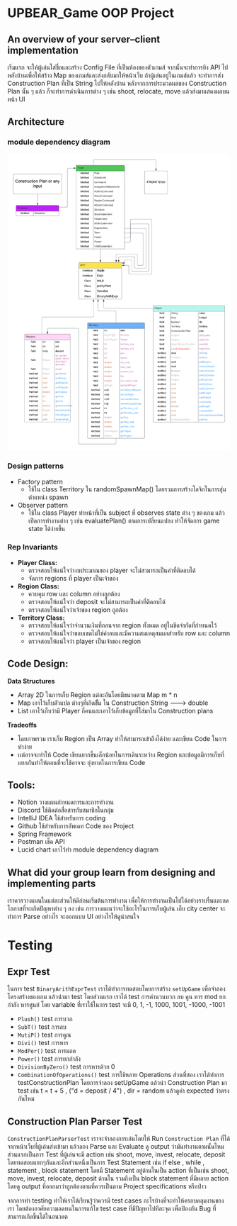 # **UPBEAR_Game OOP Project**

## **An overview of your server–client implementation**
เริ่มแรก จะให้ผู้เล่นใส่ชื่อและสร้าง Config File ที่เป็นห้องของตัวเกมส์ จากนั้นจะทำการยิง API ไปหลังบ้านเพื่อให้สร้าง Map ของเกมส์และส่งกลับมาให้หน้าเว็บ ถ้าผู้เล่นอยู่ในเกมส์แล้ว จะทำการส่ง Construction Plan ที่เป็น String ไปให้หลังบ้าน หลังจากการประมวลผลของ Construction Plan นั้น ๆ แล้ว ก็จะทำการดำเนินการต่าง ๆ เช่น shoot, relocate, move แล้วส่งมาแสดงผลบนหน้า UI

## **Architecture**
### **module dependency diagram**
![](Blank_diagram.png)

### **Design patterns**
- Factory pattern
    - ใช้ใน class Territory ใน randomSpawnMap() โดยรวมการสร้างโลจิกในการสุ่มตำแหน่ง spawn
- Observer pattern
    - ใช้ใน class Player ทำหน้าที่เป็น subject ที่ observes state ต่าง ๆ ของเกม แล้วเปิดการทำงานต่าง ๆ เช่น evaluatePlan() ตามการเปลี่ยนแปลง ทำให้จัดการ game state ได้ง่ายขึ้น

### **Rep Invariants**
- **Player Class:**
    - ตรวจสอบให้แน่ใจว่างบประมาณของ player จะไม่สามารถเป็นค่าที่ติดลบได้
    - จัดการ regions ที่ player เป็นเจ้าของ
- **Region Class:**
    - ควบคุม row และ column อย่างถูกต้อง
    - ตรวจสอบให้แน่ใจว่า deposit จะไม่สามารถเป็นค่าที่ติดลบได้
    - ตรวจสอบให้แน่ใจว่าเจ้าของ region ถูกต้อง
- **Territory Class:**
    - ตรวจสอบให้แน่ใจว่าจำนวนเงินที่ถอนจาก region ทั้งหมด อยู่ในขีดจำกัดที่กำหนดไว้
    - ตรวจสอบให้แน่ใจว่าขอบเขตไม่ใช่ค่าลบและมีความสมเหตุสมผลสำหรับ row และ column
    - ตรวจสอบให้แน่ใจว่า player เป็นเจ้าของ region

## **Code Design:**
**Data Structures**
- Array 2D ในการเก็บ Region แต่ละอันโดยมีขนาดตาม Map m * n
- Map เอาไว้เก็บตัวแปล ต่างๆที่เกิดขึั้น ใน Construction String ———> double
- List เอาไว้เก็บว่ามี Player กี่คนและเอาไว้เก็บข้อมูลที่ใส่มาใน Construction plans

**Tradeoffs**
- โดยภาพรวม เราเก็บ Region เป็น Array ทำให้สามารถเข้าถึงได้ง่าย และเขียน Code ในการทำง่าย
- เเต่อาจจะทำให้ Code เขียนยากขี้นเล็กน้อยในการเดินระหว่าง Region และข้อมูลมีการเก็บที่แยกกันทำให้ตอนที่จะใช้อาจจะ ยุ่งยากในการเขียน Code

## **Tools:**
- Notion วางแผนกำหนดการและการทำงาน
- Discord ใช้ติดต่อสื่อสารกับสมาชิกในกลุ่ม
- IntelliJ IDEA ใช้สำหรับการ coding
- Github ใช้สำหรับการอัพเดท Code ของ Project
- Spring Framework
- Postman เช็ค API
- Lucid chart เอาไว้ทำ module dependency diagram

## **What did your group learn from designing and implementing parts**
เราควรวางแผนในแต่ละส่วนให้ดีก่อนเริ่มต้นการทำงาน เพื่อให้การทำงานเป็นไปได้อย่างราบรื่นและลดโอกาสที่จะเกิดปัญหาต่าง ๆ ลง เช่น การวางแผนว่าจะใช้อะไรในการเก็บผู้เล่น เก็บ city center จะทำการ Parse อย่างไร จะออกแบบ UI อย่างไรให้ดูน่าสนใจ 

# **Testing**
## Expr Test
ในการ test `BinaryArithExprTest` เราได้ทำการทดสอบโดยการสร้าง `setUpGame` เพื่อจำลองโครงสร้างของเกม แล้วนำมา test โดยส่วนแรก เราได้ test การคำนวนบวก ลบ คูน หาร mod ยกกำลัง หารศูนย์
โดย variable ที่เราใช้ในการ test จะมี 0, 1, -1, 1000, 1001, -1000, -1001 

- `Plush()` test การบวก
- `SubT()` test การลบ
- `MutiP()` test การคูณ
- `Divi()` test การหาร
- `ModPer()` test การมอด
- `Power()` test การยกกำลัง
- `DivisionByZero()` test การหารด้วย 0
- `CombinationOfOperations()` test การใช้หลาย Operations
ส่วนที่สอง เราได้ทำการ testConstructionPlan โดยการจำลอง setUpGame แล้วนำ Construction Plan มา test เช่น t = t + 5 , ("d = deposit / 4") , dir = random แล้วดูค่า expected ว่าตรงกันไหม
## Construction Plan Parser Test
`ConstructionPlanParserTest` เราจะจำลองการเล่นโดยให้ Run `Construction Plan` ที่ได้จากหน้าเว็บที่ผู้เล่นส่งเข้ามา แล้วลอง Parse และ Evaluate ดู output ว่ามันทำงานตามนั้นไหม 
ส่วนแรกเป็นการ Test ที่ผู้เล่นจะมี action เช่น shoot, move, invest, relocate, deposit โดยทดสอบแยกๆกันและอีกส่วนหนึ่งเป็นการ Test Statement เช่น if else , while , statement , block statement โดยมี Statement อยู่ด้านในเป็น action ที่เป็นเช่น shoot, move, invest, relocate, deposit ด้านใน รวมถึงเป็น block statement ที่มีหลาย action โดยดู output ที่ออกมาว่าถูกต้องตามที่ควรเป็นตาม Project specifications หรือป่าว


จากการทำ testing ทำให้เราได้เรียนรู้ว่าควรมี test cases อะไรบ้างที่จะทำให้ครอบคลุมงานของเรา โดยต้องอาศัยความอดทนในการแก้ไข test case ที่มีปัญหาไปทีละจุด เพื่อป้องกัน Bug ที่สามารถเกิดขึ้นได้ในอนาคต


